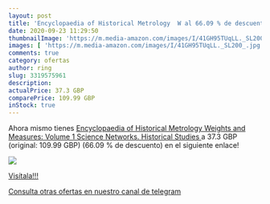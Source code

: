 ```yaml
---
layout: post
title: 'Encyclopaedia of Historical Metrology  W al 66.09 % de descuento'
date: 2020-09-23 11:29:50
thumbnailImage: 'https://m.media-amazon.com/images/I/41GH95TUqLL._SL200_.jpg'
images: [ 'https://m.media-amazon.com/images/I/41GH95TUqLL._SL200_.jpg' ]
comments: true
category: ofertas
author: ring
slug: 3319575961
description:
actualPrice: 37.3 GBP
comparePrice: 109.99 GBP
inStock: true
---
```


Ahora mismo tienes [Encyclopaedia of Historical Metrology  Weights  and Measures: Volume 1  Science Networks. Historical Studies ](https://www.amazon.com/dp/3319575961/?tag=redken08-20) a 37.3 GBP (original: 109.99 GBP) (66.09 %  de descuento) en el siguiente enlace!

[![](https://m.media-amazon.com/images/I/41GH95TUqLL._SL200_.jpg)](https://www.amazon.com/dp/3319575961/?tag=redken08-20)

[Visítala!!!](https://www.amazon.com/dp/3319575961/?tag=redken08-20)

[Consulta otras ofertas en nuestro canal de telegram](https://t.me/s/ofertas25)
